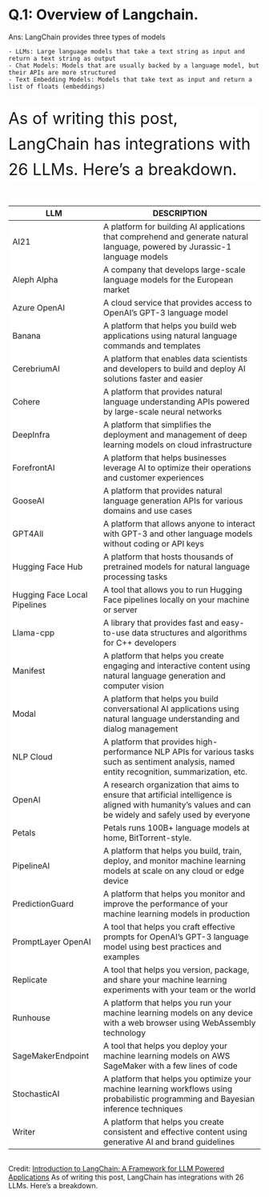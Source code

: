 # Q.1: Overview of Langchain.
Ans:
LangChain provides three types of models

    - LLMs: Large language models that take a text string as input and return a text string as output
    - Chat Models: Models that are usually backed by a language model, but their APIs are more structured
    - Text Embedding Models: Models that take text as input and return a list of floats (embeddings)

<html>
<body>
<!--StartFragment--><p style="box-sizing: inherit; border: 0px; font-style: normal; font-variant-ligatures: normal; font-variant-caps: normal; font-variant-numeric: inherit; font-variant-east-asian: inherit; font-variant-alternates: inherit; font-variant-position: inherit; font-weight: 400; font-stretch: inherit; line-height: 1.6em; font-family: -apple-system, BlinkMacSystemFont, &quot;Segoe UI&quot;, Roboto, Oxygen, Ubuntu, Cantarell, &quot;Fira Sans&quot;, &quot;Droid Sans&quot;, &quot;Helvetica Neue&quot;, sans-serif; font-optical-sizing: inherit; font-kerning: inherit; font-feature-settings: inherit; font-variation-settings: inherit; font-size: 2rem; margin: max(3.2vmin, 24px) 0px 0px; padding: 0px; vertical-align: baseline; grid-column: main-start / main-end; color: rgb(21, 23, 26); letter-spacing: normal; orphans: 2; text-align: start; text-indent: 0px; text-transform: none; widows: 2; word-spacing: 0px; -webkit-text-stroke-width: 0px; white-space: normal; background-color: rgb(255, 255, 255); text-decoration-thickness: initial; text-decoration-style: initial; text-decoration-color: initial;">As of writing this post, LangChain has integrations with 26 LLMs. Here’s a breakdown.</p><div class="responsive-table" style="box-sizing: inherit; border: 0px; font-style: normal; font-variant-ligatures: normal; font-variant-caps: normal; font-variant-numeric: inherit; font-variant-east-asian: inherit; font-variant-alternates: inherit; font-variant-position: inherit; font-weight: 400; font-stretch: inherit; line-height: inherit; font-family: -apple-system, BlinkMacSystemFont, &quot;Segoe UI&quot;, Roboto, Oxygen, Ubuntu, Cantarell, &quot;Fira Sans&quot;, &quot;Droid Sans&quot;, &quot;Helvetica Neue&quot;, sans-serif; font-optical-sizing: inherit; font-kerning: inherit; font-feature-settings: inherit; font-variation-settings: inherit; font-size: 16px; margin: max(3.2vmin, 24px) 0px 0px; padding: 0px; vertical-align: baseline; grid-column: main-start / main-end; overflow-x: auto; white-space: normal; color: rgb(21, 23, 26); letter-spacing: normal; orphans: 2; text-align: start; text-indent: 0px; text-transform: none; widows: 2; word-spacing: 0px; -webkit-text-stroke-width: 0px; background-color: rgb(255, 255, 255); text-decoration-thickness: initial; text-decoration-style: initial; text-decoration-color: initial;">

LLM | DESCRIPTION
-- | --
AI21 | A platform for building AI applications that comprehend and generate natural language, powered by Jurassic-1 language models
Aleph Alpha | A company that develops large-scale language models for the European market
Azure OpenAI | A cloud service that provides access to OpenAI’s GPT-3 language model
Banana | A platform that helps you build web applications using natural language commands and templates
CerebriumAI | A platform that enables data scientists and developers to build and deploy AI solutions faster and easier
Cohere | A platform that provides natural language understanding APIs powered by large-scale neural networks
DeepInfra | A platform that simplifies the deployment and management of deep learning models on cloud infrastructure
ForefrontAI | A platform that helps businesses leverage AI to optimize their operations and customer experiences
GooseAI | A platform that provides natural language generation APIs for various domains and use cases
GPT4All | A platform that allows anyone to interact with GPT-3 and other language models without coding or API keys
Hugging Face Hub | A platform that hosts thousands of pretrained models for natural language processing tasks
Hugging Face Local Pipelines | A tool that allows you to run Hugging Face pipelines locally on your machine or server
Llama-cpp | A library that provides fast and easy-to-use data structures and algorithms for C++ developers
Manifest | A platform that helps you create engaging and interactive content using natural language generation and computer vision
Modal | A platform that helps you build conversational AI applications using natural language understanding and dialog management
NLP Cloud | A platform that provides high-performance NLP APIs for various tasks such as sentiment analysis, named entity recognition, summarization, etc.
OpenAI | A research organization that aims to ensure that artificial intelligence is aligned with humanity’s values and can be widely and safely used by everyone
Petals | Petals runs 100B+ language models at home, BitTorrent-style.
PipelineAI | A platform that helps you build, train, deploy, and monitor machine learning models at scale on any cloud or edge device
PredictionGuard | A platform that helps you monitor and improve the performance of your machine learning models in production
PromptLayer OpenAI | A tool that helps you craft effective prompts for OpenAI’s GPT-3 language model using best practices and examples
Replicate | A tool that helps you version, package, and share your machine learning experiments with your team or the world
Runhouse | A platform that helps you run your machine learning models on any device with a web browser using WebAssembly technology
SageMakerEndpoint | A tool that helps you deploy your machine learning models on AWS SageMaker with a few lines of code
StochasticAI | A platform that helps you optimize your machine learning workflows using probabilistic programming and Bayesian inference techniques
Writer | A platform that helps you create consistent and effective content using generative AI and brand guidelines

</div><!--EndFragment-->
</body>
</html>

Credit: [Introduction to LangChain: A Framework for LLM Powered Applications](https://www.davidgentile.net/introduction-to-langchain/)
As of writing this post, LangChain has integrations with 26 LLMs. Here’s a breakdown.

